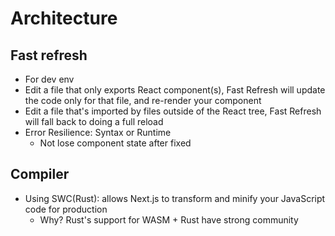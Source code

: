 # Architecture

## Fast refresh

- For dev env
- Edit a file that only exports React component(s), Fast Refresh will update the code only for that file, and re-render your component
- Edit a file that's imported by files outside of the React tree, Fast Refresh will fall back to doing a full reload
- Error Resilience: Syntax or Runtime
    - Not lose component state after fixed

## Compiler

- Using SWC(Rust): allows Next.js to transform and minify your JavaScript code for production
    - Why? Rust's support for WASM + Rust have strong community
